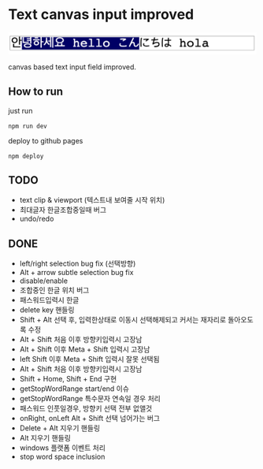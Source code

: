 # Text canvas input improved

![Alt text](./meta/sample.png "Title")

canvas based text input field improved.

## How to run

just run

```
npm run dev
```

deploy to github pages

```
npm deploy
```

## TODO

- text clip & viewport (텍스트내 보여줄 시작 위치)
- 최대글자 한글조합중일때 버그
- undo/redo

## DONE

- left/right selection bug fix (선택방향)
- Alt + arrow subtle selection bug fix
- disable/enable
- 조합중인 한글 위치 버그
- 패스워드입력시 한글
- delete key 핸들링
- Shift + Alt 선택 후, 입력한상태로 이동시 선택해제되고 커서는 재자리로 돌아오도록 수정
- Alt + Shift 처음 이후 방향키입력시 고장남
- Alt + Shift 이후 Meta + Shift 입력시 고장남
- left Shift 이후 Meta + Shift 입력시 잘못 선택됨
- Alt + Shift 처음 이후 방향키입력시 고장남
- Shift + Home, Shift + End 구현
- getStopWordRange start/end 이슈
- getStopWordRange 특수문자 연속일 경우 처리
- 패스워드 인풋일경우, 방향키 선택 전부 없앨것
- onRight, onLeft Alt + Shift 선택 넘어가는 버그
- Delete + Alt 지우기 핸들링
- Alt 지우기 핸들링
- windows 플랫폼 이벤트 처리
- stop word space inclusion